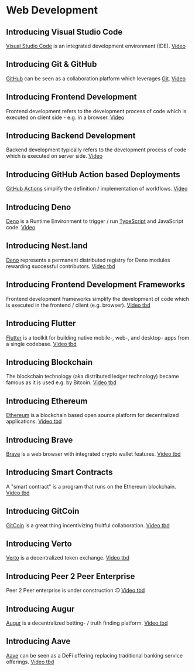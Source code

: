 # Web Development

## Introducing Visual Studio Code
[Visual Studio Code](https://code.visualstudio.com/insiders/) is an integrated development environment (IDE). [Video](https://youtu.be/xeDNGkWO2xg)

## Introducing Git & GitHub
[GitHub](https://github.com/) can be seen as a collaboration platform which leverages [Git](https://git-scm.com/downloads). [Video](https://youtu.be/dSQqrmqEvOM)

## Introducing Frontend Development
Frontend development refers to the development process of code which is executed on client side - e.g. in a browser. [Video](https://youtu.be/IcpTHwOonaQ)

## Introducing Backend Development
Backend development typically refers to the development process of code which is executed on server side. [Video](https://youtu.be/DZ7_0IzStQM)

## Introducing GitHub Action based Deployments
[GitHub Actions](https://github.com/features/actions) simplify the definition / implementation of workflows. [Video](https://youtu.be/RqrhFTSFsyc)

## Introducing Deno
[Deno](https://deno.land/) is a Runtime Environment to trigger / run [TypeScript](https://www.typescriptlang.org/) and JavaScript code. [Video](https://www.youtube.com/watch?v=mhnpeOLiQTg)

## Introducing Nest.land
[Deno](https://nest.land/) represents a permanent distributed registry for Deno modules rewarding successful contributors. [Video tbd]()

## Introducing Frontend Development Frameworks
Frontend development frameworks simplify the development of code which is executed in the frontend / client (e.g. browser). [Video tbd]()  

## Introducing Flutter
[Flutter](https://flutter.dev/) is a toolkit for building native mobile-, web-, and desktop- apps from a single codebase. [Video tbd]()

## Introducing Blockchain
The blockchain technology (aka distributed ledger technology) became famous as it is used e.g. by Bitcoin. [Video tbd]() 

## Introducing Ethereum
[Ethereum](https://ethereum.org/en) is a blockchain based open source platform for decentralized applications. [Video tbd]()

## Introducing Brave 
[Brave](https://brave.com) is a web browser with integrated crypto wallet features. [Video tbd]()

## Introducing Smart Contracts
A "smart contract" is a program that runs on the Ethereum blockchain. [Video tbd]()

## Introducing GitCoin
[GitCoin](https://gitcoin.co/) is a great thing incentivizing fruitful collaboration. [Video tbd]()

## Introducing Verto 
[Verto](https://verto.exchange/) is a decentralized token exchange. [Video tbd]()

## Introducing Peer 2 Peer Enterprise
Peer 2 Peer enterprise is under construction :D [Video tbd]()

## Introducing Augur
[Augur](https://www.augur.net/) is a decentralized betting- / truth finding platform. [Video tbd]()

## Introducing Aave
[Aave](https://aave.com/) can be seen as a DeFi offering replacing traditional banking service offerings. [Video tbd]()



